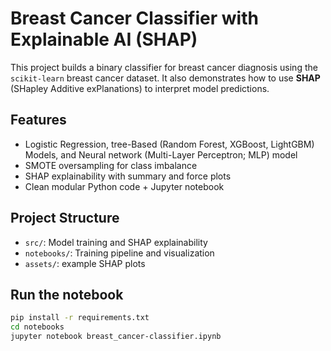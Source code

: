 # Breast Cancer Classifier with Explainable AI (SHAP)

This project builds a binary classifier for breast cancer diagnosis using the `scikit-learn` breast cancer dataset. It also demonstrates how to use **SHAP** (SHapley Additive exPlanations) to interpret model predictions.

## Features
- Logistic Regression, tree-Based (Random Forest, XGBoost, LightGBM) Models, and Neural network (Multi-Layer Perceptron; MLP) model
- SMOTE oversampling for class imbalance
- SHAP explainability with summary and force plots
- Clean modular Python code + Jupyter notebook

## Project Structure
- `src/`: Model training and SHAP explainability
- `notebooks/`: Training pipeline and visualization
- `assets/`: example SHAP plots 

## Run the notebook
```bash
pip install -r requirements.txt
cd notebooks
jupyter notebook breast_cancer-classifier.ipynb
